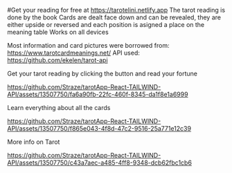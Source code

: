 #Get your reading for free at https://tarotelini.netlify.app
The tarot reading is done by the book
Cards are dealt face down and can be revealed, they are either upside or reversed and each position is asigned a place on the meaning table 
Works on all devices

Most information and card pictures were borrowed from: https://www.tarotcardmeanings.net/
API used: https://github.com/ekelen/tarot-api


Get your tarot reading by clicking the button and read your fortune

https://github.com/Straze/tarotApp-React-TAILWIND-API/assets/13507750/fa6a90fb-22fc-460f-8345-da1f8e1a6999


Learn everything about all the cards

https://github.com/Straze/tarotApp-React-TAILWIND-API/assets/13507750/f865e043-4f8d-47c2-9516-25a771e12c39


More info on Tarot

https://github.com/Straze/tarotApp-React-TAILWIND-API/assets/13507750/c43a7aec-a485-4ff8-9348-dcb62fbc1cb6




